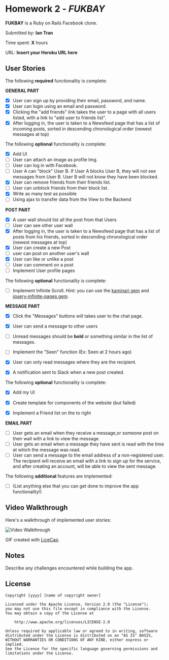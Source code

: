 # Homework 2 - *FUKBAY*

**FUKBAY** is a Ruby on Rails Facebook clone.

Submitted by: **Ian Tran**

Time spent: **X** hours

URL: **Insert your Heroku URL here**

## User Stories

The following **required** functionality is complete:


**GENERAL PART**
* [x] User can sign up by providing their email, password, and name. 
* [x] User can login using an email and password. 
* [x]  Clicking the "add friends" link takes the user to a page with all users listed, with a link to "add user to friends list". 
* [x] After logging in, the user is taken to a Newsfeed page that has a list of incoming posts, sorted in descending chronological order (newest messages at top)

The following **optional** functionality is complete:
* [x] Add UI
* [ ] User can attach an image as profile Img.
* [ ] User can log in with Facebook. 
* [ ] User A can "block" User B. If User A blocks User B, they will not see messages from User B. User B will not know they have been blocked.
* [x] User can remove friends from their friends list.
* [ ] User can unblock friends from their block list.
* [x] Write as many test as possible
* [ ] Using ajax to transfer data from the View to the Backend

**POST PART**

* [x] A user wall should list all the post from that Users
* [ ] User can see other user wall
* [x] After logging in, the user is taken to a Newsfeed page that has a list of posts from his friends, sorted in descending chronological order (newest messages at top)
* [x] User can create a new Post
* [ ] user can post on another user's wall 
* [x] User can like or unlike a post
* [ ] User can comment on a post
* [ ] Implement User profile pages

The following **optional** functionality is complete:


* [ ] Implement Infinite Scroll. Hint: you can use the [kaminari gem](https://github.com/amatsuda/kaminari) and [jquery-infinite-pages gem](https://github.com/magoosh/jquery-infinite-pages).


**MESSAGE PART**
* [x] Click the "Messages" buttons will takes user to the chat page.
* [x] User can send a message to other users
* [ ] Unread messages should be **bold** or something similar in the list of messages. 
* [ ] Implement the "Seen" function (Ex: Seen at 2 hours ago)
* [x] User can only read messages where they are the recipient.
* [x] A notification sent to Slack when a new post created.


The following **optional** functionality is complete:
* [x] Add my UI
* [x] Create template for components of the website (but failed)
* [x] Implement a Friend list on the to right


**EMAIL PART**


* [ ] User gets an email when they receive a message,or someone post on their wall with a link to view the message.
* [ ] User gets an email when a message they have sent is read with the time at which the message was read.
* [ ] User can send a message to the email address of a non-registered user. The recipient will receive an email with a link to sign up for the service, and after creating an account, will be able to view the sent message. 

The following **additional** features are implemented:

- [ ] (List anything else that you can get done to improve the app functionality!)

## Video Walkthrough 

Here's a walkthrough of implemented user stories:

![Video Walkthrough](relative-path-to-your-gif-file-on-github-or-absolute-path-to-file-on-imgur-or-youtube)

GIF created with [LiceCap](http://www.cockos.com/licecap/).

## Notes

Describe any challenges encountered while building the app.

## License

    Copyright [yyyy] [name of copyright owner]

    Licensed under the Apache License, Version 2.0 (the "License");
    you may not use this file except in compliance with the License.
    You may obtain a copy of the License at

        http://www.apache.org/licenses/LICENSE-2.0

    Unless required by applicable law or agreed to in writing, software
    distributed under the License is distributed on an "AS IS" BASIS,
    WITHOUT WARRANTIES OR CONDITIONS OF ANY KIND, either express or implied.
    See the License for the specific language governing permissions and
    limitations under the License.